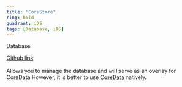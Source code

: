 ```yaml
---
title: "CoreStore"
ring: hold
quadrant: iOS
tags: [Database, iOS]
---
```


<p>Database</p>
<p><a href="https://github.com/JohnEstropia/CoreStore">Github link</a> <br /> <br />
Allows you to manage the database and will serve as an overlay for CoreData
However, it is better to use <a href="https://developer.apple.com/documentation/coredata">CoreData</a> natively.
</p>
